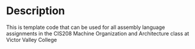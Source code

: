 # Description
This is template code that can be used for all assembly language assignments in the CIS208 Machine Organization and Architecture class at Victor Valley College
